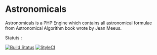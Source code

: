# Astronomicals

Astronomicals is a PHP Engine which contains all astronomical formulae from Astronomical Algorithm book wrote by Jean Meeus.

Statuts :

[![Build Status](https://travis-ci.org/neooblaster/Astronomical.svg?branch=master)](https://travis-ci.org/neooblaster/Astronomical)
[![StyleCI](https://styleci.io/repos/93102859/shield?branch=master)](https://styleci.io/repos/93102859)
